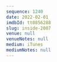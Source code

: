 ```yaml
---
sequence: 1240
date: 2022-02-01
imdbId: tt0856288
slug: inside-2007
venue: null
venueNotes: null
medium: iTunes
mediumNotes: null
---
```

